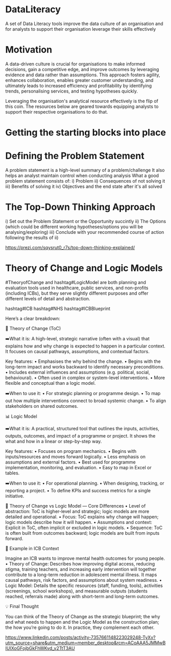 # DataLiteracy
A set of Data Literacy tools improve the data culture of an organisation and for analysts to support their organisation leverage their skills effectively

# Motivation
A data-driven culture is crucial for organisations to make informed decisions, gain a competitive edge, and improve outcomes by leveraging evidence and data rather than assumptions.
This approach fosters agility, enhances collaboration, enables greater customer understanding, and ultimately leads to increased efficiency and profitability by identifying trends,
personalising services, and testing hypotheses quickly.

Leveraging the organisation's analytical resource effectively is the flip of this coin. The resources below are geared towards equipping analysts to support their respective organisations
to do that.

# Getting the starting blocks into place

# Defining the Problem Statement
A problem statement is a high-level summary of a problem/challenge
It also helps an analyst maintain control when conducting analysis
What a good problem statement consists of:
i) Problem
ii) Consequences of not solving it
iii) Benefits of solving it
iv) Objectives and the end state after it's all solved

# The Top-Down Thinking Approach
i) Set out the Problem Statement or the Opportunity succintly
ii) The Options (which could be different working hypotheses/options you will be analysing/exploring)
iii) Conclude with your recommended course of action following the results of ii)

https://prezi.com/sqysrut0_r7s/top-down-thinking-explained/

# Theory of Change and Logic Models
#TheoryofChange and hashtag#LogicModel are both planning and evaluation tools used in healthcare, public services, and non-profits (including ICBs), but they serve slightly different purposes and offer different levels of detail and abstraction.

hashtag#ICB
hashtag#NHS
hashtag#ICBBlueprint

Here’s a clear breakdown:

🧠 Theory of Change (ToC)

➡️What it is:
A high-level, strategic narrative (often with a visual) that explains how and why change is expected to happen in a particular context. It focuses on causal pathways, assumptions, and contextual factors.

Key features:
 • Emphasises the why behind the change.
 • Begins with the long-term impact and works backward to identify necessary preconditions.
 • Includes external influences and assumptions (e.g. political, social, behavioural).
 • Often used in complex or system-level interventions.
 • More flexible and conceptual than a logic model.

➡️When to use it:
 • For strategic planning or programme design.
 • To map out how multiple interventions connect to broad systemic change.
 • To align stakeholders on shared outcomes.

📊 Logic Model

➡️What it is:
A practical, structured tool that outlines the inputs, activities, outputs, outcomes, and impact of a programme or project. It shows the what and how in a linear or step-by-step way.

Key features:
 • Focuses on program mechanics.
 • Begins with inputs/resources and moves forward logically.
 • Less emphasis on assumptions and external factors.
 • Best used for programme implementation, monitoring, and evaluation.
 • Easy to map in Excel or tables.

➡️When to use it:
 • For operational planning.
 • When designing, tracking, or reporting a project.
 • To define KPIs and success metrics for a single initiative.

🎯 Theory of Change vs Logic Model — Core Differences
 • Level of abstraction: ToC is higher-level and strategic; logic models are more detailed and operational.
 • Focus: ToC explains why change will happen; logic models describe how it will happen.
 • Assumptions and context: Explicit in ToC, often implicit or excluded in logic models.
 • Sequence: ToC is often built from outcomes backward; logic models are built from inputs forward.

🏥 Example in ICB Context

Imagine an ICB wants to improve mental health outcomes for young people.
 • Theory of Change: Describes how improving digital access, reducing stigma, training teachers, and increasing early intervention will together contribute to a long-term reduction in adolescent mental illness. It maps causal pathways, risk factors, and assumptions about system readiness.
 • Logic Model: Details the specific resources (staff, funding, tools), activities (screenings, school workshops), and measurable outputs (students reached, referrals made) along with short-term and long-term outcomes.

💡 Final Thought

You can think of the Theory of Change as the strategic blueprint; the why and what needs to happen and the Logic Model as the construction plan; the how you’re going to do it. In practice, they complement each other.

https://www.linkedin.com/posts/activity-7357661148223029248-TyXv?utm_source=share&utm_medium=member_desktop&rcm=ACoAAA5JMMwBIUIXoGFojbGkFhWKvd_v2TtT3AU








